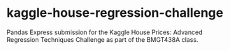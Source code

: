 # kaggle-house-regression-challenge
Pandas Express submission for the Kaggle House Prices: Advanced Regression Techniques Challenge as part of the BMGT438A class.
